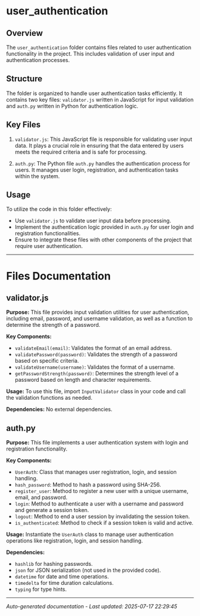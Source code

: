 # user_authentication

## Overview
The `user_authentication` folder contains files related to user authentication functionality in the project. This includes validation of user input and authentication processes.

## Structure
The folder is organized to handle user authentication tasks efficiently. It contains two key files: `validator.js` written in JavaScript for input validation and `auth.py` written in Python for authentication logic.

## Key Files
1. `validator.js`: This JavaScript file is responsible for validating user input data. It plays a crucial role in ensuring that the data entered by users meets the required criteria and is safe for processing.
   
2. `auth.py`: The Python file `auth.py` handles the authentication process for users. It manages user login, registration, and authentication tasks within the system.

## Usage
To utilize the code in this folder effectively:
- Use `validator.js` to validate user input data before processing.
- Implement the authentication logic provided in `auth.py` for user login and registration functionalities.
- Ensure to integrate these files with other components of the project that require user authentication.

---

# Files Documentation

## validator.js

**Purpose:** This file provides input validation utilities for user authentication, including email, password, and username validation, as well as a function to determine the strength of a password.

**Key Components:**
- `validateEmail(email)`: Validates the format of an email address.
- `validatePassword(password)`: Validates the strength of a password based on specific criteria.
- `validateUsername(username)`: Validates the format of a username.
- `getPasswordStrength(password)`: Determines the strength level of a password based on length and character requirements.

**Usage:** To use this file, import `InputValidator` class in your code and call the validation functions as needed.

**Dependencies:** No external dependencies.

## auth.py

**Purpose:** This file implements a user authentication system with login and registration functionality.

**Key Components:**
- `UserAuth`: Class that manages user registration, login, and session handling.
- `hash_password`: Method to hash a password using SHA-256.
- `register_user`: Method to register a new user with a unique username, email, and password.
- `login`: Method to authenticate a user with a username and password and generate a session token.
- `logout`: Method to end a user session by invalidating the session token.
- `is_authenticated`: Method to check if a session token is valid and active.

**Usage:** Instantiate the `UserAuth` class to manage user authentication operations like registration, login, and session handling.

**Dependencies:** 
- `hashlib` for hashing passwords.
- `json` for JSON serialization (not used in the provided code).
- `datetime` for date and time operations.
- `timedelta` for time duration calculations.
- `typing` for type hints.

---
*Auto-generated documentation - Last updated: 2025-07-17 22:29:45*
